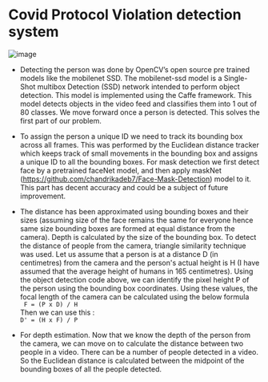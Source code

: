 # Covid Protocol Violation detection system

![image](https://user-images.githubusercontent.com/56218470/175812687-bc611d36-ecd8-4375-a94f-d8eb96454869.png)



* Detecting the person was done by OpenCV’s open source pre trained models like the
mobilenet SSD. The mobilenet-ssd model is a Single-Shot multibox Detection (SSD) network
intended to perform object detection. This model is implemented using the Caffe
framework. This model detects objects in the video feed and classifies them into 1 out of 80
classes. We move forward once a person is detected. This solves the first part of our
problem.   
* To assign the person a unique ID we need to track its bounding box across all frames. This
was performed by the Euclidean distance tracker which keeps track of small movements in
the bounding box and assigns a unique ID to all the bounding boxes.
For mask detection we first detect face by a pretrained faceNet model, and then apply
maskNet (https://github.com/chandrikadeb7/Face-Mask-Detection) model to it. This part has decent
accuracy and could be a subject of future improvement.     
* The distance has been approximated using bounding boxes and their sizes (assuming size
of the face remains the same for everyone hence same size bounding boxes are formed at
equal distance from the camera). Depth is calculated by the size of the bounding box. To
detect the distance of people from the camera, triangle similarity technique was used.
Let us assume that a person is at a distance D (in centimetres) from the camera and the
person's actual height is H (I have assumed that the average height of humans in 165
centimetres). Using the object detection code above, we can identify the pixel height P
of the person using the bounding box coordinates. Using these values, the focal length
of the camera can be calculated using the below formula  
`
F = (P x D) / H`  
Then we can use this :  
`D' = (H x F) / P`  

* For depth estimation. Now that we know the depth of the person from the camera, we can
move on to calculate the distance between two people in a video. There can be a number
of people detected in a video. So the Euclidean distance is calculated between the midpoint
of the bounding boxes of all the people detected.   
